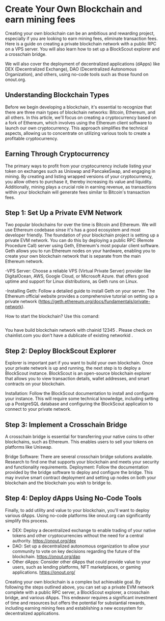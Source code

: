 # Create Your Own Blockchain and earn mining fees

Creating your own blockchain can be an ambitious and rewarding project, especially if you are looking to earn mining fees, eliminate transaction fees. Here is a guide on creating a private blockchain network with a public RPC on a VPS server. You will also learn how to set up a BlockScout explorer and a crosschain bridge.

We will also cover the deployment of decentralized applications (dApps) like DEX (Decentralized Exchange), DAO (Decentralized Autonomous Organization), and others, using no-code tools such as those found on onout.org.

## Understanding Blockchain Types

Before we begin developing a blockchain, it's essential to recognize that there are three main types of blockchain networks: Bitcoin, Ethereum, and all others. In this article, we'll focus on creating a cryptocurrency based on a fork of Ethereum, which involves using the Ethereum client software to launch our own cryptocurrency. This approach simplifies the technical aspects, allowing us to concentrate on utilizing various tools to create a profitable cryptocurrency.

## Earning Through Cryptocurrency

The primary ways to profit from your cryptocurrency include listing your token on exchanges such as Uniswap and PancakeSwap, and engaging in mining. By creating and listing wrapped versions of your cryptocurrency, you allow others to purchase it, thereby increasing its value and liquidity. Additionally, mining plays a crucial role in earning revenue, as transactions within your blockchain will generate fees similar to Bitcoin's transaction fees.

## Step 1: Set Up a Private EVM Network

Two popular blockchains for over the time is Bitcoin and Ethereum. We will use Ethereum codebase sinse it's has a good ecosystem and most developer friendly. The foundation of your blockchain project is setting up a private EVM network. You can do this by deploying a public RPC (Remote Procedure Call) server using Geth, Ethereum's most popular client software. Geth allows you to run Ethereum nodes on your hardware, enabling you to create your own blockchain network that is separate from the main Ethereum network.

-VPS Server: Choose a reliable VPS (Virtual Private Server) provider like DigitalOcean, AWS, Google Cloud, or Microsoft Azure. that offers good uptime and support for Linux distributions, as Geth runs on Linux.

-Installing Geth: Follow a detailed guide to install Geth on your server. The Ethereum official website provides a comprehensive tutorial on setting up a private network (https://geth.ethereum.org/docs/fundamentals/private-network).

How to start the blockchain? Use this comand:

```geth --networkid 12345

```

You have build blockchain network with chainid 12345 . Please check on chainlist.com you don't have a dublicate of existing networkid .

## Step 2: Deploy BlockScout Explorer

Explorer is important part if you want to build your own blockchain. Once your private network is up and running, the next step is to deploy a BlockScout instance. BlockScout is an open-source blockchain explorer that allows you to view transaction details, wallet addresses, and smart contracts on your blockchain.

Installation: Follow the BlockScout documentation to install and configure your instance. This will require some technical knowledge, including setting up a PostgreSQL database and configuring the BlockScout application to connect to your private network.

## Step 3: Implement a Crosschain Bridge

A crosschain bridge is essential for transferring your native coins to other blockchains, such as Ethereum. This enables users to sell your tokens on platforms like Uniswap.

Bridge Software: There are several crosschain bridge solutions available. Research to find one that supports your blockchain and meets your security and functionality requirements.
Deployment: Follow the documentation provided by the bridge software to deploy and configure the bridge. This may involve smart contract deployment and setting up nodes on both your blockchain and the blockchain you wish to bridge to.

## Step 4: Deploy dApps Using No-Code Tools

Finally, to add utility and value to your blockchain, you'll want to deploy various dApps. Using no-code platforms like onout.org can significantly simplify this process.

- DEX: Deploy a decentralized exchange to enable trading of your native tokens and other cryptocurrencies without the need for a central authority. https://onout.org/dex
- DAO: Set up a decentralized autonomous organization to allow your community to vote on key decisions regarding the future of the blockchain. https://onout.org/dao
- Other dApps: Consider other dApps that could provide value to your users, such as lending platforms, NFT marketplaces, or gaming applications. https://onout.org/

Creating your own blockchain is a complex but achievable goal. By following the steps outlined above, you can set up a private EVM network complete with a public RPC server, a BlockScout explorer, a crosschain bridge, and various dApps. This endeavor requires a significant investment of time and resources but offers the potential for substantial rewards, including earning mining fees and establishing a new ecosystem for decentralized applications.
